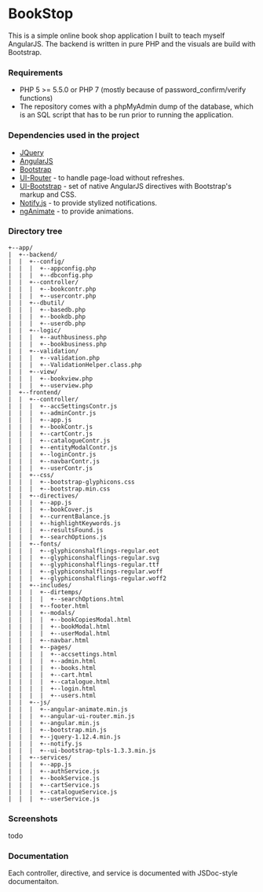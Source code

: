 # BookStop #

This is a simple online book shop application I built to teach myself AngularJS. The backend is written in pure PHP and the visuals are build with Bootstrap. 

### Requirements ###
 * PHP 5 >= 5.5.0 or PHP 7 (mostly because of password_confirm/verify functions)
 * The repository comes with a phpMyAdmin dump of the database, which is an SQL script that has to be run prior to running the application. 

### Dependencies used in the project ###
 * [JQuery](https://jquery.com/)
 * [AngularJS](https://www.angularjs.org/)
 * [Bootstrap](http://getbootstrap.com/)
 * [UI-Router](https://github.com/angular-ui/ui-router) - to handle page-load without refreshes. 
 * [UI-Bootstrap](https://angular-ui.github.io/bootstrap/) - set of native AngularJS directives with Bootstrap's markup and CSS.
 * [Notify.js](https://notifyjs.com/) - to provide stylized notifications.
 * [ngAnimate](https://docs.angularjs.org/api/ngAnimate) - to provide animations.

### Directory tree ###
```
+--app/  
|  +--backend/  
|  |  +--config/  
|  |  |  +--appconfig.php  
|  |  |  +--dbconfig.php  
|  |  +--controller/  
|  |  |  +--bookcontr.php  
|  |  |  +--usercontr.php  
|  |  +--dbutil/  
|  |  |  +--basedb.php  
|  |  |  +--bookdb.php  
|  |  |  +--userdb.php  
|  |  +--logic/  
|  |  |  +--authbusiness.php  
|  |  |  +--bookbusiness.php  
|  |  +--validation/  
|  |  |  +--validation.php  
|  |  |  +--ValidationHelper.class.php  
|  |  +--view/  
|  |  |  +--bookview.php  
|  |  |  +--userview.php  
|  +--frontend/  
|  |  +--controller/  
|  |  |  +--accSettingsContr.js  
|  |  |  +--adminContr.js  
|  |  |  +--app.js  
|  |  |  +--bookContr.js  
|  |  |  +--cartContr.js  
|  |  |  +--catalogueContr.js  
|  |  |  +--entityModalContr.js  
|  |  |  +--loginContr.js  
|  |  |  +--navbarContr.js  
|  |  |  +--userContr.js  
|  |  +--css/  
|  |  |  +--bootstrap-glyphicons.css  
|  |  |  +--bootstrap.min.css  
|  |  +--directives/  
|  |  |  +--app.js  
|  |  |  +--bookCover.js  
|  |  |  +--currentBalance.js  
|  |  |  +--highlightKeywords.js  
|  |  |  +--resultsFound.js  
|  |  |  +--searchOptions.js  
|  |  +--fonts/  
|  |  |  +--glyphiconshalflings-regular.eot  
|  |  |  +--glyphiconshalflings-regular.svg  
|  |  |  +--glyphiconshalflings-regular.ttf  
|  |  |  +--glyphiconshalflings-regular.woff  
|  |  |  +--glyphiconshalflings-regular.woff2  
|  |  +--includes/  
|  |  |  +--dirtemps/  
|  |  |  |  +--searchOptions.html  
|  |  |  +--footer.html  
|  |  |  +--modals/  
|  |  |  |  +--bookCopiesModal.html  
|  |  |  |  +--bookModal.html  
|  |  |  |  +--userModal.html  
|  |  |  +--navbar.html  
|  |  |  +--pages/  
|  |  |  |  +--accsettings.html  
|  |  |  |  +--admin.html  
|  |  |  |  +--books.html  
|  |  |  |  +--cart.html  
|  |  |  |  +--catalogue.html  
|  |  |  |  +--login.html  
|  |  |  |  +--users.html  
|  |  +--js/  
|  |  |  +--angular-animate.min.js  
|  |  |  +--angular-ui-router.min.js  
|  |  |  +--angular.min.js  
|  |  |  +--bootstrap.min.js  
|  |  |  +--jquery-1.12.4.min.js  
|  |  |  +--notify.js  
|  |  |  +--ui-bootstrap-tpls-1.3.3.min.js  
|  |  +--services/  
|  |  |  +--app.js  
|  |  |  +--authService.js  
|  |  |  +--bookService.js  
|  |  |  +--cartService.js  
|  |  |  +--catalogueService.js  
|  |  |  +--userService.js  
```

### Screenshots ###

todo

### Documentation ###

Each controller, directive, and service is documented with JSDoc-style documentaiton.